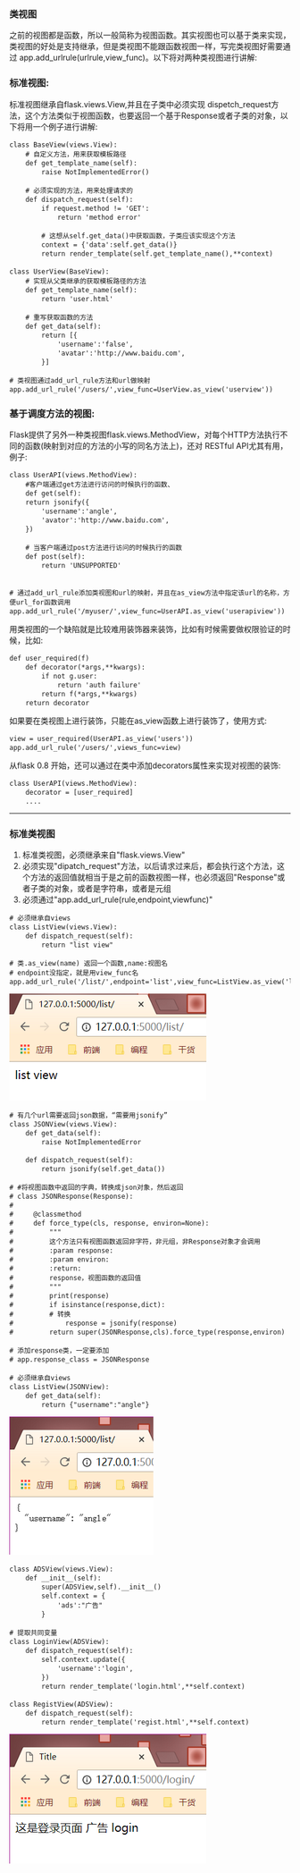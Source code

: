 ### 类视图

之前的视图都是函数，所以一般简称为视图函数。其实视图也可以基于类来实现，类视图的好处是支持继承，但是类视图不能跟函数视图一样，写完类视图好需要通过 app.add\_urlrule\(urlrule,view\_func\)。以下将对两种类视图进行讲解:

### 标准视图:

标准视图继承自flask.views.View,并且在子类中必须实现 dispetch\_request方法，这个方法类似于视图函数，也要返回一个基于Response或者子类的对象，以下将用一个例子进行讲解:

```
class BaseView(views.View):
    # 自定义方法，用来获取模板路径
    def get_template_name(self):
        raise NotImplementedError()

    # 必须实现的方法，用来处理请求的
    def dispatch_request(self):
        if request.method != 'GET':
            return 'method error'

        # 这想从self.get_data()中获取函数，子类应该实现这个方法
        context = {'data':self.get_data()}
        return render_template(self.get_template_name(),**context)

class UserView(BaseView):
    # 实现从父类继承的获取模板路径的方法
    def get_template_name(self):
        return 'user.html'

    # 重写获取函数的方法
    def get_data(self):
        return [{
            'username':'false',
            'avatar':'http://www.baidu.com',
        }]

# 类视图通过add_url_rule方法和url做映射
app.add_url_rule('/users/',view_func=UserView.as_view('userview'))
```

### 基于调度方法的视图:

Flask提供了另外一种类视图flask.views.MethodView，对每个HTTP方法执行不同的函数\(映射到对应的方法的小写的同名方法上\)，还对 RESTful API尤其有用，例子:

```
class UserAPI(views.MethodView):
    #客户端通过get方法进行访问的时候执行的函数、
    def get(self):
    return jsonify({
        'username':'angle',
        'avator':'http://www.baidu.com',
    })

    # 当客户端通过post方法进行访问的时候执行的函数
    def post(self):
        return 'UNSUPPORTED'


# 通过add_url_rule添加类视图和url的映射，并且在as_view方法中指定该url的名称，方便url_for函数调用
app.add_url_rule('/myuser/',view_func=UserAPI.as_view('userapiview'))
```

用类视图的一个缺陷就是比较难用装饰器来装饰，比如有时候需要做权限验证的时候，比如:

```
def user_required(f)
    def decorator(*args,**kwargs):
        if not g.user:
            return 'auth failure'
        return f(*args,**kwargs)
    return decorator
```

如果要在类视图上进行装饰，只能在as\_view函数上进行装饰了，使用方式:

```
view = user_required(UserAPI.as_view('users'))
app.add_url_rule('/users/',views_func=view)
```

从flask 0.8 开始，还可以通过在类中添加decorators属性来实现对视图的装饰:

```
class UserAPI(views.MethodView):
    decorator = [user_required]
    ....
```

---

### 标准类视图

1. 标准类视图，必须继承来自"flask.views.View"
2. 必须实现"dipatch\_request"方法，以后请求过来后，都会执行这个方法，这个方法的返回值就相当于是之前的函数视图一样，也必须返回"Response"或者子类的对象，或者是字符串，或者是元组
3. 必须通过"app.add_url_rule\(rule,endpoint,viewfunc\)"

```
# 必须继承自views
class ListView(views.View):
    def dispatch_request(self):
        return "list view"

# 类.as_view(name) 返回一个函数,name:视图名
# endpoint没指定，就是用view_func名
app.add_url_rule('/list/',endpoint='list',view_func=ListView.as_view('list'))
```

![](/assets/38.img1.png)

```
# 有几个url需要返回json数据，“需要用jsonify”
class JSONView(views.View):
    def get_data(self):
        raise NotImplementedError

    def dispatch_request(self):
        return jsonify(self.get_data())

# #将视图函数中返回的字典，转换成json对象，然后返回
# class JSONResponse(Response):
#
#     @classmethod
#     def force_type(cls, response, environ=None):
#         """
#         这个方法只有视图函数返回非字符，非元组，非Response对象才会调用
#         :param response:
#         :param environ:
#         :return:
#         response，视图函数的返回值
#         """
#         print(response)
#         if isinstance(response,dict):
#         # 转换
#             response = jsonify(response)
#         return super(JSONResponse,cls).force_type(response,environ)

# 添加response类，一定要添加
# app.response_class = JSONResponse

# 必须继承自views
class ListView(JSONView):
    def get_data(self):
        return {"username":"angle"}
```

![](/assets/38.img2.png)

```
class ADSView(views.View):
    def __init__(self):
        super(ADSView,self).__init__()
        self.context = {
            'ads':"广告"
        }

# 提取共同变量
class LoginView(ADSView):
    def dispatch_request(self):
        self.context.update({
            'username':'login',
        })
        return render_template('login.html',**self.context)

class RegistView(ADSView):
    def dispatch_request(self):
        return render_template('regist.html',**self.context)
```

![](/assets/38login.png)

